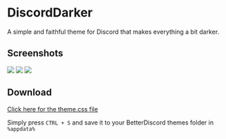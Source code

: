 # DiscordDarker
A simple and faithful theme for Discord that makes everything a bit darker.

## Screenshots
![](https://i.imgur.com/8h2uxIR.png)
![](https://i.imgur.com/ALROHR3.png)
![](https://i.imgur.com/F1dArOj.png)

## Download
[Click here for the theme.css file](https://raw.githubusercontent.com/jadc/DiscordDarker/master/DiscordDarker.theme.css)

Simply press `CTRL + S` and save it to your BetterDiscord themes folder in `%appdata%`
